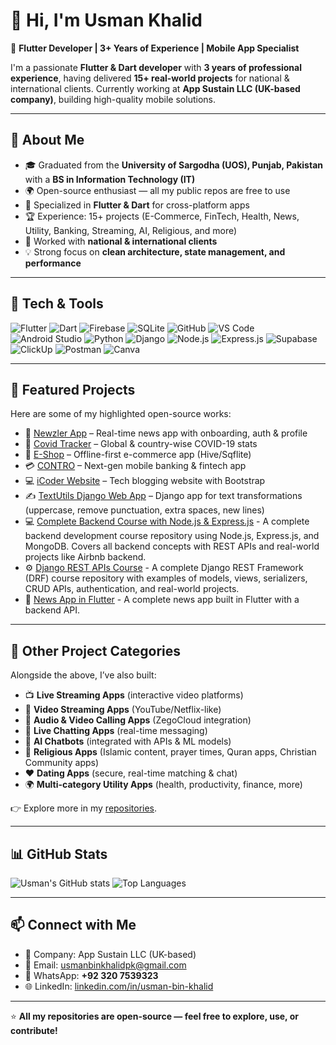 # 👋 Hi, I'm Usman Khalid

🚀 **Flutter Developer | 3+ Years of Experience | Mobile App Specialist**

I'm a passionate **Flutter & Dart developer** with **3 years of professional experience**, having delivered **15+ real-world projects** for national & international clients.
Currently working at **App Sustain LLC (UK-based company)**, building high-quality mobile solutions.

---

## 💼 About Me
- 🎓 Graduated from the **University of Sargodha (UOS), Punjab, Pakistan** with a **BS in Information Technology (IT)**
- 🌍 Open-source enthusiast — all my public repos are free to use
- 📱 Specialized in **Flutter & Dart** for cross-platform apps
- 🏆 Experience: 15+ projects (E-Commerce, FinTech, Health, News, Utility, Banking, Streaming, AI, Religious, and more)
- 🤝 Worked with **national & international clients**
- 💡 Strong focus on **clean architecture, state management, and performance**

---

## 🔨 Tech & Tools
![Flutter](https://img.shields.io/badge/Flutter-02569B?logo=flutter&logoColor=white)
![Dart](https://img.shields.io/badge/Dart-0175C2?logo=dart&logoColor=white)
![Firebase](https://img.shields.io/badge/Firebase-FFCA28?logo=firebase&logoColor=black)
![SQLite](https://img.shields.io/badge/SQLite-003B57?logo=sqlite&logoColor=white)
![GitHub](https://img.shields.io/badge/GitHub-181717?logo=github&logoColor=white)
![VS Code](https://img.shields.io/badge/VS%20Code-007ACC?logo=visualstudiocode&logoColor=white)
![Android Studio](https://img.shields.io/badge/Android%20Studio-3DDC84?logo=androidstudio&logoColor=white)
![Python](https://img.shields.io/badge/Python-3776AB?logo=python&logoColor=white)
![Django](https://img.shields.io/badge/Django-092E20?logo=django&logoColor=white)
![Node.js](https://img.shields.io/badge/Node.js-339933?logo=nodedotjs&logoColor=white)
![Express.js](https://img.shields.io/badge/Express.js-000000?logo=express&logoColor=white)
![Supabase](https://img.shields.io/badge/Supabase-3FCF8E?logo=supabase&logoColor=white)
![ClickUp](https://img.shields.io/badge/ClickUp-7B68EE?logo=clickup&logoColor=white)
![Postman](https://img.shields.io/badge/Postman-FF6C37?logo=postman&logoColor=white)
![Canva](https://img.shields.io/badge/Canva-00C4CC?logo=canva&logoColor=white)

---

## 📂 Featured Projects
Here are some of my highlighted open-source works:

- 📰 [Newzler App](https://github.com/Usman-bin-Khalid/Newzler-App) – Real-time news app with onboarding, auth & profile
- 🦠 [Covid Tracker](https://github.com/Usman-bin-Khalid/Covid-Tracker) – Global & country-wise COVID-19 stats
- 🛒 [E-Shop](https://github.com/Usman-bin-Khalid/E-Shop) – Offline-first e-commerce app (Hive/Sqflite)
- 💳 [CONTRO](https://github.com/Usman-bin-Khalid/CONTRO-App) – Next-gen mobile banking & fintech app
- 💻 [iCoder Website](https://github.com/Usman-bin-Khalid/iCoder-Website-Using-BootStrap) – Tech blogging website with Bootstrap
- ✍️ [TextUtils Django Web App](https://github.com/Usman-bin-Khalid/Text_Utils_Django_Website) – Django app for text transformations (uppercase, remove punctuation, extra spaces, new lines)
- 💻 [Complete Backend Course with Node.js & Express.js](https://github.com/Usman-bin-Khalid/Complete-Course-Backend-Node-Js-Express-Js-Mongo-DB-REST-APIs.git) - A complete backend development course repository using Node.js, Express.js, and MongoDB. Covers all backend concepts with REST APIs and real-world projects like Airbnb backend.
- ⚙️ [Django REST APIs Course](https://github.com/Usman-bin-Khalid/Django-Rest-APIs-Complete-Course.git) - A complete Django REST Framework (DRF) course repository with examples of models, views, serializers, CRUD APIs, authentication, and real-world projects.
- 📱 [News App in Flutter](https://github.com/Usman-bin-Khalid/News_App_Complete-Frontend-Backend-API-.git) - A complete news app built in Flutter with a backend API.

---

## 📂 Other Project Categories
Alongside the above, I’ve also built:
- 📺 **Live Streaming Apps** (interactive video platforms)
- 🎥 **Video Streaming Apps** (YouTube/Netflix-like)
- 📡 **Audio & Video Calling Apps** (ZegoCloud integration)
- 💬 **Live Chatting Apps** (real-time messaging)
- 🤖 **AI Chatbots** (integrated with APIs & ML models)
- 📖 **Religious Apps** (Islamic content, prayer times, Quran apps, Christian Community apps)
- ❤️ **Dating Apps** (secure, real-time matching & chat)
- 🌍 **Multi-category Utility Apps** (health, productivity, finance, more)

👉 Explore more in my [repositories](https://github.com/Usman-bin-Khalid?tab=repositories).

---

## 📊 GitHub Stats
![Usman's GitHub stats](https://github-readme-stats.vercel.app/api?username=Usman-bin-Khalid&show_icons=true&theme=tokyonight)
![Top Languages](https://github-readme-stats.vercel.app/api/top-langs/?username=Usman-bin-Khalid&layout=compact&theme=tokyonight)

---

## 📫 Connect with Me
- 💼 Company: App Sustain LLC (UK-based)
- 📧 Email: usmanbinkhalidpk@gmail.com
- 📱 WhatsApp: **+92 320 7539323**
- 🌐 LinkedIn: [linkedin.com/in/usman-bin-khalid](https://www.linkedin.com/in/usmanbinkhalidpk)

---

⭐ **All my repositories are open-source — feel free to explore, use, or contribute!**
